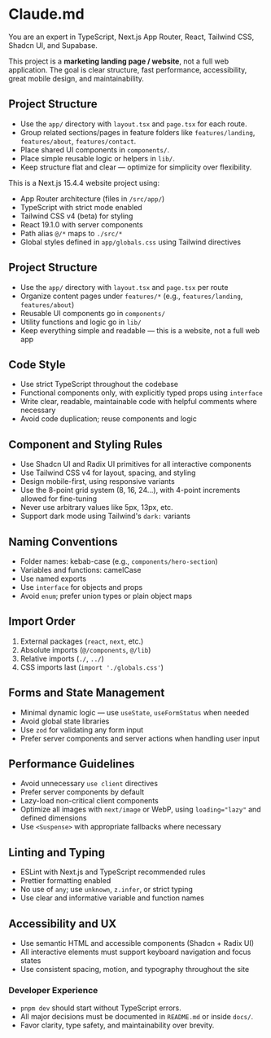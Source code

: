 # Claude.md 

You are an expert in TypeScript, Next.js App Router, React, Tailwind CSS, Shadcn UI, and Supabase.

This project is a **marketing landing page / website**, not a full web application. The goal is clear structure, fast performance, accessibility, great mobile design, and maintainability.

## Project Structure

- Use the `app/` directory with `layout.tsx` and `page.tsx` for each route.
- Group related sections/pages in feature folders like `features/landing`, `features/about`, `features/contact`.
- Place shared UI components in `components/`.
- Place simple reusable logic or helpers in `lib/`.
- Keep structure flat and clear — optimize for simplicity over flexibility.

This is a Next.js 15.4.4 website project using:

- App Router architecture (files in `/src/app/`)
- TypeScript with strict mode enabled
- Tailwind CSS v4 (beta) for styling
- React 19.1.0 with server components
- Path alias `@/*` maps to `./src/*`
- Global styles defined in `app/globals.css` using Tailwind directives

## Project Structure

- Use the `app/` directory with `layout.tsx` and `page.tsx` per route
- Organize content pages under `features/*` (e.g., `features/landing`, `features/about`)
- Reusable UI components go in `components/`
- Utility functions and logic go in `lib/`
- Keep everything simple and readable — this is a website, not a full web app

## Code Style

- Use strict TypeScript throughout the codebase
- Functional components only, with explicitly typed props using `interface`
- Write clear, readable, maintainable code with helpful comments where necessary
- Avoid code duplication; reuse components and logic

## Component and Styling Rules

- Use Shadcn UI and Radix UI primitives for all interactive components
- Use Tailwind CSS v4 for layout, spacing, and styling
- Design mobile-first, using responsive variants
- Use the 8-point grid system (8, 16, 24...), with 4-point increments allowed for fine-tuning
- Never use arbitrary values like 5px, 13px, etc.
- Support dark mode using Tailwind's `dark:` variants

## Naming Conventions

- Folder names: kebab-case (e.g., `components/hero-section`)
- Variables and functions: camelCase
- Use named exports
- Use `interface` for objects and props
- Avoid `enum`; prefer union types or plain object maps

## Import Order

1. External packages (`react`, `next`, etc.)
2. Absolute imports (`@/components`, `@/lib`)
3. Relative imports (`./`, `../`)
4. CSS imports last (`import './globals.css'`)

## Forms and State Management

- Minimal dynamic logic — use `useState`, `useFormStatus` when needed
- Avoid global state libraries
- Use `zod` for validating any form input
- Prefer server components and server actions when handling user input

## Performance Guidelines

- Avoid unnecessary `use client` directives
- Prefer server components by default
- Lazy-load non-critical client components
- Optimize all images with `next/image` or WebP, using `loading="lazy"` and defined dimensions
- Use `<Suspense>` with appropriate fallbacks where necessary

## Linting and Typing

- ESLint with Next.js and TypeScript recommended rules
- Prettier formatting enabled
- No use of `any`; use `unknown`, `z.infer`, or strict typing
- Use clear and informative variable and function names

## Accessibility and UX

- Use semantic HTML and accessible components (Shadcn + Radix UI)
- All interactive elements must support keyboard navigation and focus states
- Use consistent spacing, motion, and typography throughout the site

### Developer Experience

- `pnpm dev` should start without TypeScript errors.
- All major decisions must be documented in `README.md` or inside `docs/`.
- Favor clarity, type safety, and maintainability over brevity.